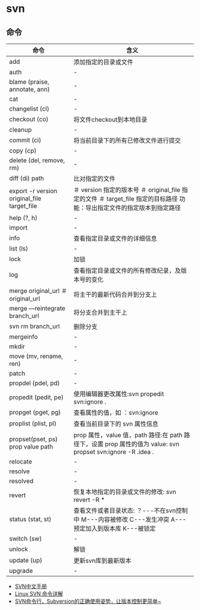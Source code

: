 # svn

## 命令
命令 | 含义 
---|---
add|添加指定的目录或文件
auth|-
blame (praise, annotate, ann)|-
cat|-
changelist (cl)|-
checkout (co)|将文件checkout到本地目录
cleanup|-
commit (ci)|将当前目录下的所有已修改文件进行提交
copy (cp)|-
delete (del, remove, rm)|-
diff (di) path| 比对指定的文件  
export -r version original_file target_file|＃ version 指定的版本号 ＃ original_file 指定的文件 ＃ target_file 指定的目标路径 功能：导出指定文件的指定版本到指定路径
help (?, h)|-
import|-
info|查看指定目录或文件的详细信息
list (ls)|-
lock|加锁
log|查看指定目录或文件的所有修改纪录，及版本号的变化
merge original_url ＃ original_url|将主干的最新代码合并到分支上
merge —reintegrate branch_url|将分支合并到主干上
svn rm branch_url|删除分支
mergeinfo|-
mkdir|-
move (mv, rename, ren)|-
patch|-
propdel (pdel, pd)|-
propedit (pedit, pe)|使用编辑器更改属性:svn propedit svn:ignore .
propget (pget, pg)|查看属性的值，如 ：svn:ignore
proplist (plist, pl)|查看当前目录下的 svn 属性信息
propset(pset, ps) prop value path| prop 属性，value 值，path 路径:在 path 路径下，设置 prop 属性的值为 value:  svn propset svn:ignore -R .idea .
relocate|-
resolve|-
resolved|-
revert|恢复本地指定的目录或文件的修改: svn revert -R *
status (stat, st)|查看文件或者目录状态: ？---不在svn控制中 M---内容被修改 C---发生冲突 A---预定加入到版本库 K---被锁定
switch (sw)|-
unlock|解锁
update (up)|更新svn库到最新版本
upgrade|-

- [SVN中文手册](http://svndoc.iusesvn.com/)
- [Linux SVN 命令详解](http://blog.csdn.net/zyz511919766/article/details/7289530)
- [SVN命令行，Subversion的正确使用姿势，让版本控制更简单~](http://www.cnblogs.com/liushilin/p/6401017.html)
